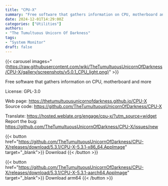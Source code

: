 ```yaml
---
title: "CPU-X"
summary: "Free software that gathers information on CPU, motherboard and more."
date: 2024-12-01T14:29:00Z
categories: ["Utilities"]
authors:
- "The Tumultuous Unicorn Of Darkness"
tags: 
- "System Monitor"
draft: false
---
```


{{< carousel images="{https://raw.githubusercontent.com/wiki/TheTumultuousUnicornOfDarkness/CPU-X/gallery/screenshots/v5.0.1_CPU_light.png}" >}}

Free software that gathers information on CPU, motherboard and more

License: GPL-3.0

Web page: <https://thetumultuousunicornofdarkness.github.io/CPU-X>  
Source code: <https://github.com/TheTumultuousUnicornOfDarkness/CPU-X>

Translate: <https://hosted.weblate.org/engage/cpu-x/?utm_source=widget>  
Report the bug: <https://github.com/TheTumultuousUnicornOfDarkness/CPU-X/issues/new>  

{{< button href="https://github.com/TheTumultuousUnicornOfDarkness/CPU-X/releases/download/5.3.1/CPU-X-5.3.1-x86_64.AppImage" target="_blank">}}
Download
{{< /button >}}

{{< button href="https://github.com/TheTumultuousUnicornOfDarkness/CPU-X/releases/download/5.3.1/CPU-X-5.3.1-aarch64.AppImage" target="_blank">}}
Download arm64
{{< /button >}}